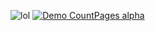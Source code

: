 ![lol](http://i.imgur.com/vNZUcxk.gif)
[![Demo CountPages alpha](https://j.gifs.com/82Gvll.gif)](https://www.youtube.com/watch?v=qxNIYU4SRgY)
